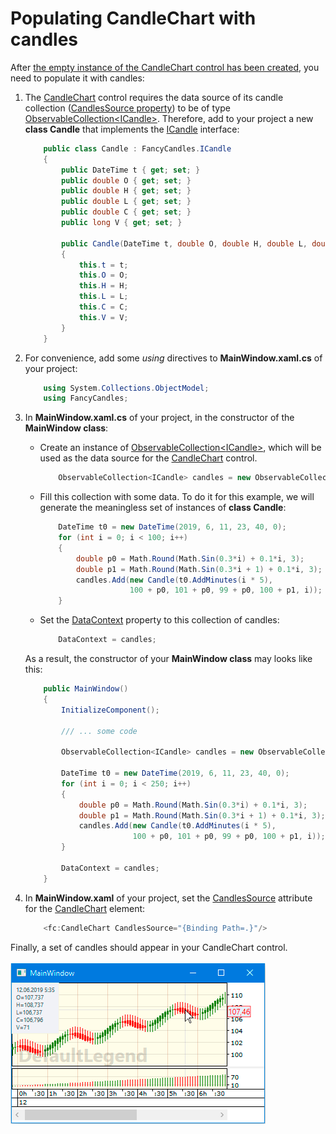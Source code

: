 # Populating CandleChart with candles

After [the empty instance of the CandleChart control has been created](creating_candlestick_chart.md), you need to populate it with candles:

1. The [CandleChart](https://gellerda.github.io/FancyCandles/api/FancyCandles.CandleChart.html) control requires the data source of its candle collection ([CandlesSource property](https://gellerda.github.io/FancyCandles/api/FancyCandles.CandleChart.html#FancyCandles_CandleChart_CandlesSource)) to be of type [ObservableCollection\<](https://docs.microsoft.com/ru-ru/dotnet/api/system.collections.objectmodel.observablecollection-1?view=netframework-4.8)[ICandle\>](https://gellerda.github.io/FancyCandles/api/FancyCandles.ICandle.html). Therefore, add to your project a new **class Candle** that implements the [ICandle](https://gellerda.github.io/FancyCandles/api/FancyCandles.ICandle.html) interface:

    ```cs
        public class Candle : FancyCandles.ICandle
        {
            public DateTime t { get; set; }
            public double O { get; set; }
            public double H { get; set; }
            public double L { get; set; }
            public double C { get; set; }
            public long V { get; set; }

            public Candle(DateTime t, double O, double H, double L, double C, long V)
            {
                this.t = t;
                this.O = O;
                this.H = H;
                this.L = L;
                this.C = C;
                this.V = V;
            }
        }
    ```
1. For convenience, add some *using* directives to **MainWindow.xaml.cs** of your project:

    ```cs
        using System.Collections.ObjectModel;
        using FancyCandles;
    ```
1. In **MainWindow.xaml.cs** of your project, in the constructor of the **MainWindow class**:

    - Create an instance of [ObservableCollection\<](https://docs.microsoft.com/ru-ru/dotnet/api/system.collections.objectmodel.observablecollection-1?view=netframework-4.8)[ICandle\>](https://gellerda.github.io/FancyCandles/api/FancyCandles.ICandle.html), which will be used as the data source for the [CandleChart](https://gellerda.github.io/FancyCandles/api/FancyCandles.CandleChart.html) control.
      ```cs
          ObservableCollection<ICandle> candles = new ObservableCollection<ICandle>();
      ```
    - Fill this collection with some data. To do it for this example, we will generate the meaningless set of instances of **class Candle**:
      ```cs
          DateTime t0 = new DateTime(2019, 6, 11, 23, 40, 0);
          for (int i = 0; i < 100; i++)
          {
              double p0 = Math.Round(Math.Sin(0.3*i) + 0.1*i, 3);
              double p1 = Math.Round(Math.Sin(0.3*i + 1) + 0.1*i, 3);
              candles.Add(new Candle(t0.AddMinutes(i * 5),
                          100 + p0, 101 + p0, 99 + p0, 100 + p1, i));
          }
      ```
    - Set the [DataContext](https://docs.microsoft.com/en-us/dotnet/api/system.windows.frameworkelement.datacontext?view=netframework-4.8) property to this collection of candles:
      ```cs
          DataContext = candles;
      ```
    As a result, the constructor of your **MainWindow class** may looks like this:
    ```cs
        public MainWindow()
        {
            InitializeComponent();

            /// ... some code

            ObservableCollection<ICandle> candles = new ObservableCollection<ICandle>();

            DateTime t0 = new DateTime(2019, 6, 11, 23, 40, 0);
            for (int i = 0; i < 250; i++)
            {
                double p0 = Math.Round(Math.Sin(0.3*i) + 0.1*i, 3);
                double p1 = Math.Round(Math.Sin(0.3*i + 1) + 0.1*i, 3);
                candles.Add(new Candle(t0.AddMinutes(i * 5),
                            100 + p0, 101 + p0, 99 + p0, 100 + p1, i));
            }

            DataContext = candles;
        }
    ```
1. In **MainWindow.xaml** of your project, set the [CandlesSource](https://gellerda.github.io/FancyCandles/api/FancyCandles.CandleChart.html#FancyCandles_CandleChart_CandlesSource) attribute for the [CandleChart](https://gellerda.github.io/FancyCandles/api/FancyCandles.CandleChart.html) element:

    ```cs
        <fc:CandleChart CandlesSource="{Binding Path=.}"/>
    ```

Finally, a set of candles should appear in your CandleChart control.<br><br>
    ![Manage NuGet Packages](../images/screen_populated_with_candles_price_chart.png)
